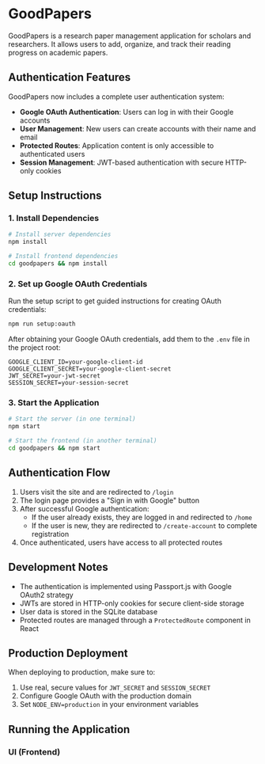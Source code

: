 # GoodPapers

GoodPapers is a research paper management application for scholars and researchers. It allows users to add, organize, and track their reading progress on academic papers.

## Authentication Features

GoodPapers now includes a complete user authentication system:

- **Google OAuth Authentication**: Users can log in with their Google accounts
- **User Management**: New users can create accounts with their name and email
- **Protected Routes**: Application content is only accessible to authenticated users
- **Session Management**: JWT-based authentication with secure HTTP-only cookies

## Setup Instructions

### 1. Install Dependencies

```bash
# Install server dependencies
npm install

# Install frontend dependencies
cd goodpapers && npm install
```

### 2. Set up Google OAuth Credentials

Run the setup script to get guided instructions for creating OAuth credentials:

```bash
npm run setup:oauth
```

After obtaining your Google OAuth credentials, add them to the `.env` file in the project root:

```
GOOGLE_CLIENT_ID=your-google-client-id
GOOGLE_CLIENT_SECRET=your-google-client-secret
JWT_SECRET=your-jwt-secret
SESSION_SECRET=your-session-secret
```

### 3. Start the Application

```bash
# Start the server (in one terminal)
npm start

# Start the frontend (in another terminal)
cd goodpapers && npm start
```

## Authentication Flow

1. Users visit the site and are redirected to `/login`
2. The login page provides a "Sign in with Google" button
3. After successful Google authentication:
   - If the user already exists, they are logged in and redirected to `/home`
   - If the user is new, they are redirected to `/create-account` to complete registration
4. Once authenticated, users have access to all protected routes

## Development Notes

- The authentication is implemented using Passport.js with Google OAuth2 strategy
- JWTs are stored in HTTP-only cookies for secure client-side storage
- User data is stored in the SQLite database
- Protected routes are managed through a `ProtectedRoute` component in React

## Production Deployment

When deploying to production, make sure to:

1. Use real, secure values for `JWT_SECRET` and `SESSION_SECRET`
2. Configure Google OAuth with the production domain
3. Set `NODE_ENV=production` in your environment variables

## Running the Application

### UI (Frontend)
